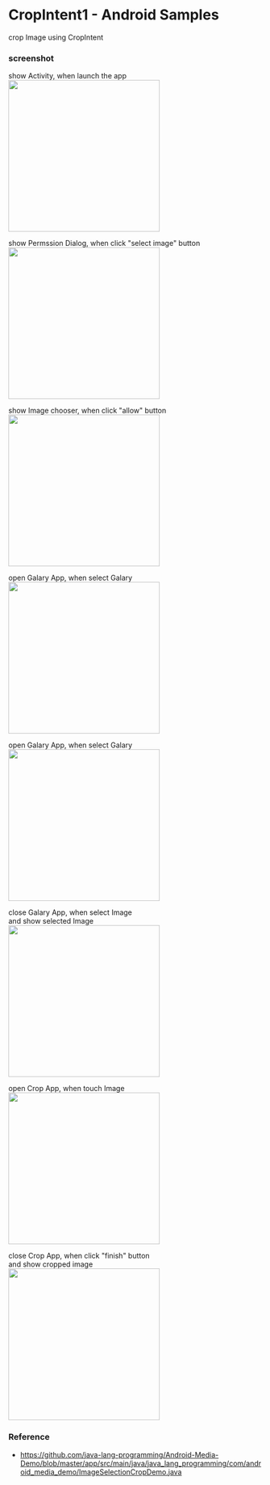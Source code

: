 CropIntent1 - Android Samples
===============

crop Image using CropIntent <br/>


### screenshot <br/>
show Activity, when launch the app <br/>
<image src="https://raw.githubusercontent.com/ohwada/Android_Samples/master/CropIntent1/screenshot/crop_intent1_main.png" width="300" /><br/>

show Permssion Dialog, when click "select image" button <br/>
<image src="https://raw.githubusercontent.com/ohwada/Android_Samples/master/CropIntent1/screenshot/crop_intent1_permission.png" width="300" /><br/>

show Image chooser, when click "allow" button <br/>
<image src="https://raw.githubusercontent.com/ohwada/Android_Samples/master/CropIntent1/screenshot/crop_intent1_image_chooser.png" width="300" /><br/>

open Galary App, when select Galary <br/>
<image src="https://raw.githubusercontent.com/ohwada/Android_Samples/master/CropIntent1/screenshot/crop_intent1_galary_app.png" width="300" /><br/>

open Galary App, when select Galary <br/>
<image src="https://raw.githubusercontent.com/ohwada/Android_Samples/master/CropIntent1/screenshot/crop_intent1_galary_app.png" width="300" /><br/>

close Galary App, when select Image <br/>
and show selected Image <br/>
<image src="https://raw.githubusercontent.com/ohwada/Android_Samples/master/CropIntent1/screenshot/crop_intent1_selected.png" width="300" /><br/>

open Crop App, when touch Image <br/>
<image src="https://raw.githubusercontent.com/ohwada/Android_Samples/master/CropIntent1/screenshot/crop_intent1_crop_app.png" width="300" /><br/>

close Crop App, when click "finish" button <br/>
and show cropped image <br/>
<image src="https://raw.githubusercontent.com/ohwada/Android_Samples/master/CropIntent1/screenshot/crop_intent1_cropped.png" width="300" /><br/>

### Reference <br/>
- https://github.com/java-lang-programming/Android-Media-Demo/blob/master/app/src/main/java/java_lang_programming/com/android_media_demo/ImageSelectionCropDemo.java

